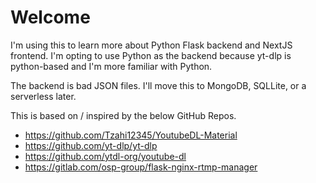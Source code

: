# Welcome

I'm using this to learn more about Python Flask backend and NextJS frontend. I'm opting to use Python as the backend because yt-dlp is python-based and I'm more familiar with Python.

The backend is bad JSON files. I'll move this to MongoDB, SQLLite, or a serverless later.

This is based on / inspired by the below GitHub Repos.
- https://github.com/Tzahi12345/YoutubeDL-Material
- https://github.com/yt-dlp/yt-dlp
- https://github.com/ytdl-org/youtube-dl
- https://gitlab.com/osp-group/flask-nginx-rtmp-manager